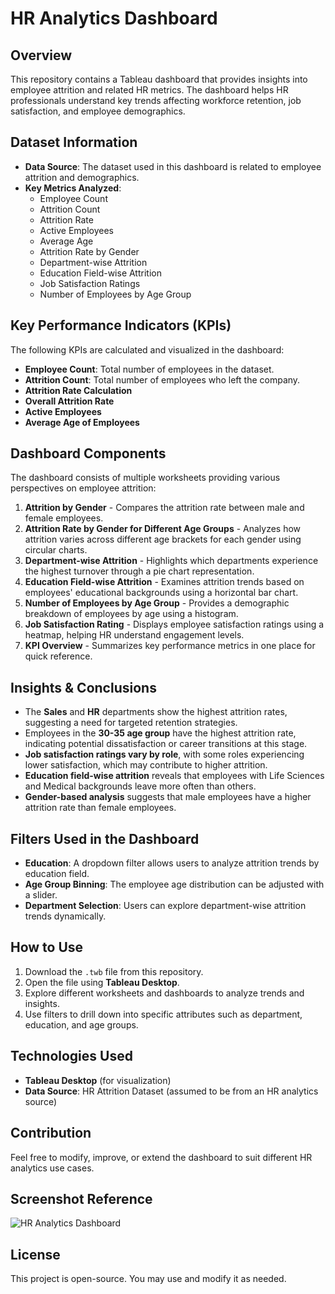 # HR Analytics Dashboard

## Overview
This repository contains a Tableau dashboard that provides insights into employee attrition and related HR metrics. The dashboard helps HR professionals understand key trends affecting workforce retention, job satisfaction, and employee demographics.

## Dataset Information
- **Data Source**: The dataset used in this dashboard is related to employee attrition and demographics.
- **Key Metrics Analyzed**:
  - Employee Count
  - Attrition Count
  - Attrition Rate
  - Active Employees
  - Average Age
  - Attrition Rate by Gender
  - Department-wise Attrition
  - Education Field-wise Attrition
  - Job Satisfaction Ratings
  - Number of Employees by Age Group

## Key Performance Indicators (KPIs)
The following KPIs are calculated and visualized in the dashboard:
- **Employee Count**: Total number of employees in the dataset.
- **Attrition Count**: Total number of employees who left the company.
- **Attrition Rate Calculation**
- **Overall Attrition Rate**
- **Active Employees**
- **Average Age of Employees**

## Dashboard Components
The dashboard consists of multiple worksheets providing various perspectives on employee attrition:
1. **Attrition by Gender** - Compares the attrition rate between male and female employees.
2. **Attrition Rate by Gender for Different Age Groups** - Analyzes how attrition varies across different age brackets for each gender using circular charts.
3. **Department-wise Attrition** - Highlights which departments experience the highest turnover through a pie chart representation.
4. **Education Field-wise Attrition** - Examines attrition trends based on employees' educational backgrounds using a horizontal bar chart.
5. **Number of Employees by Age Group** - Provides a demographic breakdown of employees by age using a histogram.
6. **Job Satisfaction Rating** - Displays employee satisfaction ratings using a heatmap, helping HR understand engagement levels.
7. **KPI Overview** - Summarizes key performance metrics in one place for quick reference.

## Insights & Conclusions
- The **Sales** and **HR** departments show the highest attrition rates, suggesting a need for targeted retention strategies.
- Employees in the **30-35 age group** have the highest attrition rate, indicating potential dissatisfaction or career transitions at this stage.
- **Job satisfaction ratings vary by role**, with some roles experiencing lower satisfaction, which may contribute to higher attrition.
- **Education field-wise attrition** reveals that employees with Life Sciences and Medical backgrounds leave more often than others.
- **Gender-based analysis** suggests that male employees have a higher attrition rate than female employees.

## Filters Used in the Dashboard
- **Education**: A dropdown filter allows users to analyze attrition trends by education field.
- **Age Group Binning**: The employee age distribution can be adjusted with a slider.
- **Department Selection**: Users can explore department-wise attrition trends dynamically.

## How to Use
1. Download the `.twb` file from this repository.
2. Open the file using **Tableau Desktop**.
3. Explore different worksheets and dashboards to analyze trends and insights.
4. Use filters to drill down into specific attributes such as department, education, and age groups.

## Technologies Used
- **Tableau Desktop** (for visualization)
- **Data Source**: HR Attrition Dataset (assumed to be from an HR analytics source)

## Contribution
Feel free to modify, improve, or extend the dashboard to suit different HR analytics use cases.

## Screenshot Reference
![HR Analytics Dashboard](./Screenshot.png) 

## License
This project is open-source. You may use and modify it as needed.

